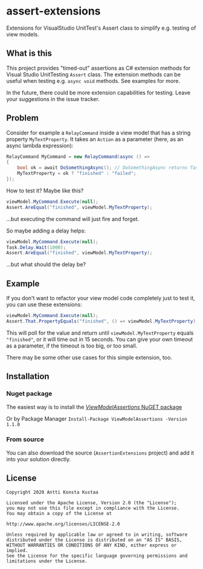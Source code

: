 # assert-extensions
Extensions for VisualStudio UnitTest's Assert class to simplify e.g. testing of view models.

## What is this

This project provides "timed-out" assertions as C# extension methods for Visual Studio UnitTesting `Assert` class. The extension methods can be useful when testing e.g. `async void` methods. See examples for more.

In the future, there could be more extension capabilities for testing. Leave your suggestions in the issue tracker.

## Problem
Consider for example a `RelayCommand` inside a view model that has a string property `MyTextProperty`. It takes an `Action` as a parameter (here, as an async lambda expression):
```csharp
RelayCommand MyCommand = new RelayCommand(async () => 
{
    bool ok = await DoSomethingAsync(); // DoSomethingAsync returns Task<bool>
    MyTextProperty = ok ? "finished" : "failed";
});
```
How to test it? Maybe like this?
```csharp
viewModel.MyCommand.Execute(null);
Assert.AreEqual("finished", viewModel.MyTextProperty);
```
...but executing the command will just fire and forget. 

So maybe adding a delay helps:
```csharp
viewModel.MyCommand.Execute(null);
Task.Delay.Wait(1000);
Assert.AreEqual("finished", viewModel.MyTextProperty);
```
...but what should the delay be?

## Example

If you don't want to refactor your view model code completely just to test it, you can use these extensions:
```csharp
viewModel.MyCommand.Execute(null);
Assert.That.PropertyEquals("finished", () => viewModel.MyTextProperty);
```
This will poll for the value and return until `viewModel.MyTextProperty` equals `"finished"`, or it will time out in 15 seconds. You can give your own timeout as a parameter, if the timeout is too big, or too small.

There may be some other use cases for this simple extension, too.

## Installation

### Nuget package
The easiest way is to install the [_ViewModelAssertions_ NuGET package](https://www.nuget.org/packages/ViewModelAssertions/)

Or by Package Manager `Install-Package ViewModelAssertions -Version 1.1.0`

### From source
You can also download the source (`AssertionExtensions` project) and add it into your solution directly.

## License
```
Copyright 2020 Antti Konsta Kustaa

Licensed under the Apache License, Version 2.0 (the "License");
you may not use this file except in compliance with the License.
You may obtain a copy of the License at

http://www.apache.org/licenses/LICENSE-2.0

Unless required by applicable law or agreed to in writing, software
distributed under the License is distributed on an "AS IS" BASIS,
WITHOUT WARRANTIES OR CONDITIONS OF ANY KIND, either express or implied.
See the License for the specific language governing permissions and
limitations under the License.
```
